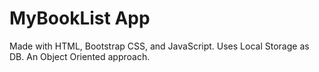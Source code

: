 # MyBookList App

Made with HTML, Bootstrap CSS, and JavaScript. Uses Local Storage as DB. An Object Oriented approach.
